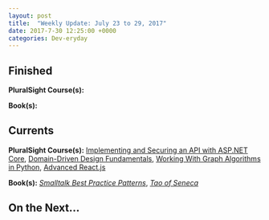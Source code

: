 ```yaml
---
layout: post
title:  "Weekly Update: July 23 to 29, 2017"
date: 2017-7-30 12:25:00 +0000
categories: Dev-eryday
---
```



Finished
--------
**PluralSight Course(s):** 

**Book(s):** 

Currents
--------
**PluralSight Course(s):** [Implementing and Securing an API with ASP.NET Core][core], [Domain-Driven Design Fundamentals][ddd], [Working With Graph Algorithms in Python][graph], [Advanced React.js][arjs]

**Book(s):** *[Smalltalk Best Practice Patterns][sbp]*, *[Tao of Seneca][tao]*

On the Next...
--------


[fun]: https://app.pluralsight.com/library/courses/csharp-applying-functional-principles/table-of-contents
[core]: https://app.pluralsight.com/library/courses/aspdotnetcore-implementing-securing-api/table-of-contents
[sbp]: https://www.amazon.com/Smalltalk-Best-Practice-Patterns-Kent/dp/013476904X
[ddd]: https://app.pluralsight.com/library/courses/domain-driven-design-fundamentals/table-of-contents
[pc]: https://www.amazon.com/Poor-Charlies-Almanack-Charles-Expanded/dp/1578645018/ref=sr_1_1?ie=UTF8&qid=1498098260&sr=8-1&keywords=poor+charlie%27s+almanack
[rjs]: https://www.fullstackreact.com/
[spec]: https://app.pluralsight.com/library/courses/csharp-specification-pattern/table-of-contents
[rop]: https://fsharpforfunandprofit.com/rop/
[rwr]: https://github.com/jeromedalbert/real-world-react?utm_campaign=React%2BNewsletter&utm_medium=web&utm_source=React_Newsletter_76
[rjsn]: http://reactjsnewsletter.com
[art]: https://www.amazon.com/War-Art-Through-Creative-Battles/dp/1936891026
[ddd2]: https://app.pluralsight.com/library/courses/domain-driven-design-in-practice/table-of-contents
[jsfun]: https://app.pluralsight.com/library/courses/javascript-functional-programming-fundamentals/table-of-contents
[red]: http://redux.js.org/
[lights]: https://www.amazon.com/Are-Your-Lights-Figure-Problem/dp/0932633161/ref=sr_1_1?ie=UTF8&qid=1500601956&sr=8-1&keywords=are+your+lights+on
[react]: https://www.udacity.com/course/react-nanodegree--nd019
[graph]: https://app.pluralsight.com/library/courses/graph-algorithms-python/table-of-contents
[arjs]: https://app.pluralsight.com/library/courses/reactjs-advanced/table-of-contents
[tao]: https://tim.blog/2017/07/06/tao-of-seneca/